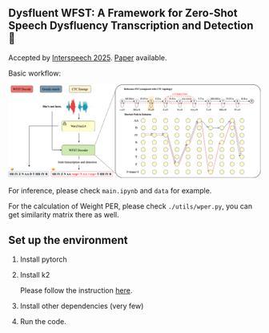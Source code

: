 ## Dysfluent WFST: A Framework for Zero-Shot Speech Dysfluency Transcription and Detection 👋

<!--
**DysfluentWFST/DysfluentWFST** is a ✨ _special_ ✨ repository because its `README.md` (this file) appears on your GitHub profile.

Here are some ideas to get you started:

- 🔭 I’m currently working on ...
- 🌱 I’m currently learning ...
- 👯 I’m looking to collaborate on ...
- 🤔 I’m looking for help with ...
- 💬 Ask me about ...
- 📫 How to reach me: ...
- 😄 Pronouns: ...
- ⚡ Fun fact: ...
-->

Accepted by [Interspeech 2025](https://www.interspeech2025.org/home). [Paper](https://arxiv.org/abs/2505.16351) available.

Basic workflow:

![workflow](resources/decoder-new.png)

For inference, please check `main.ipynb` and `data` for example.

For the calculation of Weight PER, please check `./utils/wper.py`, you can get similarity matrix there as well.

## Set up the environment

1. Install pytorch

2. Install k2

    Please follow the instruction [here](https://k2-fsa.github.io/k2/installation/index.html). 

3. Install other dependencies (very few)

4. Run the code.